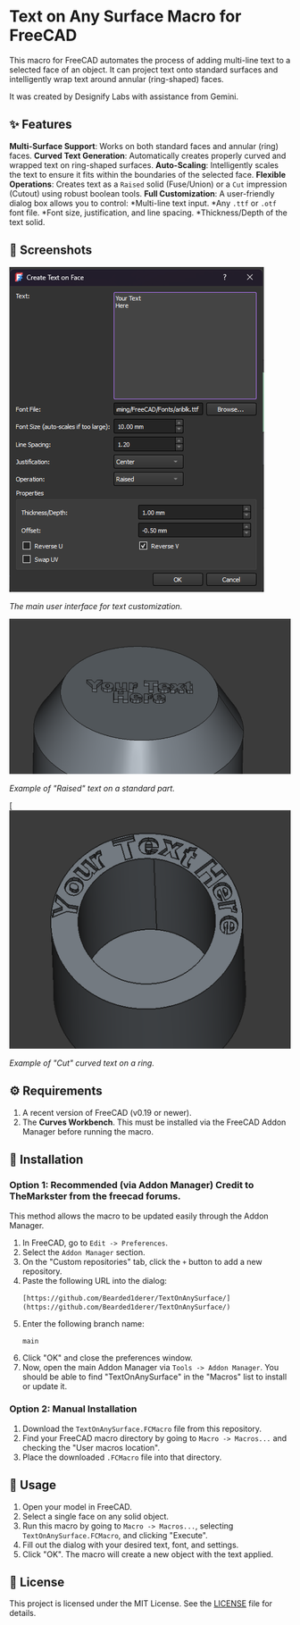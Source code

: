 # Text on Any Surface Macro for FreeCAD

This macro for FreeCAD automates the process of adding multi-line text to a selected face of an object. It can project text onto standard surfaces and intelligently wrap text around annular (ring-shaped) faces.

It was created by Designify Labs with assistance from Gemini.

## ✨ Features

**Multi-Surface Support**: Works on both standard faces and annular (ring) faces.
**Curved Text Generation**: Automatically creates properly curved and wrapped text on ring-shaped surfaces.
**Auto-Scaling**: Intelligently scales the text to ensure it fits within the boundaries of the selected face.
**Flexible Operations**: Creates text as a `Raised` solid (Fuse/Union) or a `Cut` impression (Cutout) using robust boolean tools.
**Full Customization**: A user-friendly dialog box allows you to control:
    *Multi-line text input.
    *Any `.ttf` or `.otf` font file.
    *Font size, justification, and line spacing.
    *Thickness/Depth of the text solid.

## 📸 Screenshots

![Screenshot of the macro dialog box](https://github.com/Bearded1derer/TextOnAnySurface/blob/main/Dialog_Screenshot.png)

*The main user interface for text customization.*

![Screenshot of text on a flat or standard face](https://github.com/Bearded1derer/TextOnAnySurface/blob/main/Flat_Surface_Screenshot.png)

*Example of "Raised" text on a standard part.*

[![Screenshot of text on an annular face](https://github.com/Bearded1derer/TextOnAnySurface/blob/main/Annular_Surface_Screenshot.png)

*Example of "Cut" curved text on a ring.*

## ⚙️ Requirements

1.  A recent version of FreeCAD (v0.19 or newer).
2.  The **Curves Workbench**. This must be installed via the FreeCAD Addon Manager before running the macro.

## 💾 Installation

### Option 1: Recommended (via Addon Manager) Credit to TheMarkster from the freecad forums.

This method allows the macro to be updated easily through the Addon Manager.

1.  In FreeCAD, go to `Edit -> Preferences`.
2.  Select the `Addon Manager` section.
3.  On the "Custom repositories" tab, click the `+` button to add a new repository.
4.  Paste the following URL into the dialog:
    ```
    [https://github.com/Bearded1derer/TextOnAnySurface/](https://github.com/Bearded1derer/TextOnAnySurface/)
    ```
5.  Enter the following branch name:
    ```
    main
    ```
6.  Click "OK" and close the preferences window.
7.  Now, open the main Addon Manager via `Tools -> Addon Manager`. You should be able to find "TextOnAnySurface" in the "Macros" list to install or update it.

### Option 2: Manual Installation

1.  Download the `TextOnAnySurface.FCMacro` file from this repository.
2.  Find your FreeCAD macro directory by going to `Macro -> Macros...` and checking the "User macros location".
3.  Place the downloaded `.FCMacro` file into that directory.

## 🚀 Usage

1.  Open your model in FreeCAD.
2.  Select a single face on any solid object.
3.  Run this macro by going to `Macro -> Macros...`, selecting `TextOnAnySurface.FCMacro`, and clicking "Execute".
4.  Fill out the dialog with your desired text, font, and settings.
5.  Click "OK". The macro will create a new object with the text applied.

## 📄 License

This project is licensed under the MIT License. See the [LICENSE](https://github.com/Bearded1derer/TextOnAnySurface/blob/main/LICENSE) file for details.
